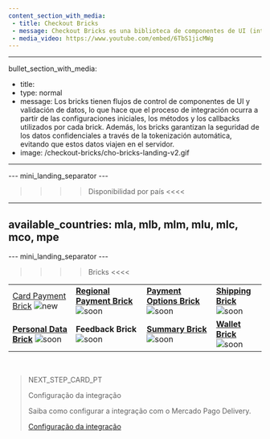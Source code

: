 ```yaml
---
content_section_with_media: 
 - title: Checkout Bricks
 - message: Checkout Bricks es una biblioteca de componentes de UI (interfaz de usuario) que tiene como objetivo permitir una integración client-side de forma modular a través de estructuras configurables, seguras y con una integración simplificada y unificada.
 - media_video: https://www.youtube.com/embed/6TbS1jicMWg
---
```


---
bullet_section_with_media: 
 - title: 
 - type: normal
 - message: Los bricks tienen flujos de control de componentes de UI y validación de datos, lo que hace que el proceso de integración ocurra a partir de las configuraciones iniciales, los métodos y los callbacks utilizados por cada brick. Además, los bricks garantizan la seguridad de los datos confidenciales a través de la tokenización automática, evitando que estos datos viajen en el servidor.
 - image: /checkout-bricks/cho-bricks-landing-v2.gif
---

--- mini_landing_separator ---

>>>> Disponibilidad por país <<<<
---
available_countries: mla, mlb, mlm, mlu, mlc, mco, mpe
---

--- mini_landing_separator ---

>>>> Bricks <<<<

| | | | |
|---|---|---|---|
| [Card Payment Brick](/developers/es/docs/checkout-bricks/card-payment-brick) ![new](checkout-bricks/new-button__ES-cópia.png) | [**Regional Payment Brick**](/developers/es/docs/checkout-bricks/regional-payment-brick) ![soon](checkout-bricks/soon-button__ES.png) | [**Payment Options Brick**](/developers/es/docs/checkout-bricks/payment-options-brick) ![soon](checkout-bricks/soon-button__ES.png) | [**Shipping Brick**](/developers/es/docs/checkout-bricks/shipping-brick) <br> ![soon](checkout-bricks/soon-button__ES.png) |
| [**Personal Data Brick**](/developers/es/docs/checkout-bricks/personal-data-brick) ![soon](checkout-bricks/soon-button__ES.png) | **Feedback Brick** <br> ![soon](checkout-bricks/soon-button__ES.png) | [**Summary Brick**](/developers/es/docs/checkout-bricks/summary-brick) <br> ![soon](checkout-bricks/soon-button__ES.png) | [**Wallet Brick**](/developers/es/docs/checkout-bricks/wallet-brick) <br> ![soon](checkout-bricks/soon-button__ES.png) |

<br>

> NEXT_STEP_CARD_PT
>
> Configuração da integração
>
> Saiba como configurar a integração com o Mercado Pago Delivery.
>
> [Configuração da integração](/developers/pt/docs/mp-delivery/integration-configuration)